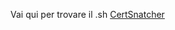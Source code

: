 
Vai qui per trovare il .sh [CertSnatcher](https://github.com/XtremeAlex/the-scriptorium/tree/develop/certsnatcher)
